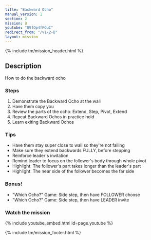 ```yaml
---
title: "Backward Ocho"
manual_version: 1
section: 2
mission: B
youtube: "89fOp4fFOuI"
redirect_from: "/v1/2-B"
layout: mission
---
```


{% include tm/mission_header.html %}

## Description

How to do the backward ocho

### Steps

1. Demonstrate the Backward Ocho at the wall
2. Have them copy you
3. Review the parts of the ocho: Extend, Step, Pivot, Extend
4. Repeat Backward Ochos in practice hold
5. Learn exiting Backward Ochos

### Tips

* Have them stay super close to wall so they're not falling
* Make sure they extend backwards FULLY, before stepping
* Reinforce leader's invitation
* Remind leader to focus on the follower's body through whole pivot
* Highlight: The follower's part takes longer than the leader's part
* Highlight: The near side of the follower becomes the far side

### Bonus!

* "Which Ocho?" Game: Side step, then have FOLLOWER choose
* "Which Ocho?" Game: Side step, then have LEADER invite

### Watch the mission

{% include youtube_embed.html id=page.youtube %}

{% include tm/mission_footer.html %}

